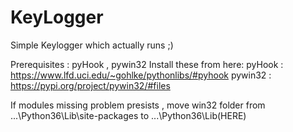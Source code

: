 # KeyLogger
Simple Keylogger which actually runs ;)

Prerequisites : pyHook , pywin32
Install these from here:
pyHook : https://www.lfd.uci.edu/~gohlke/pythonlibs/#pyhook 
pywin32 : https://pypi.org/project/pywin32/#files

If modules missing problem presists , move win32 folder from ...\Python36\Lib\site-packages  to ...\Python36\Lib\(HERE)
